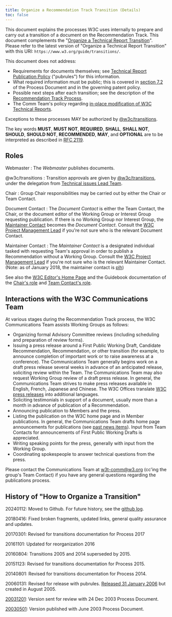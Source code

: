 ```yaml
---
title: Organize a Recommendation Track Transition (Details)
toc: false
---
```

This document explains the processes W3C uses internally to prepare and carry out a transition of a document on the Recommendation Track. This document complements the "[Organize a Technical Report Transition](./)". Please refer to the latest version of "Organize a Technical Report Transition" with this URI: `https://www.w3.org/guide/transitions/`.

This document does not address:

- Requirements for documents themselves; see [Technical Report Publication Policy](https://www.w3.org/pubrules/doc) ("pubrules") for this information.
- What required information must be public; this is covered in [section 7.2](https://www.w3.org/policies/process/#requirements-and-definitions) of the Process Document and in the governing patent policy.
- Possible next steps after each transition; see the description of the [Recommendation Track Process](https://www.w3.org/policies/process/#Reports).
- The Comm Team's policy regarding [in-place modification of W3C Technical Reports](https://www.w3.org/2003/01/republishing/).

Exceptions to these processes MAY be authorized by [@w3c/transitions](https://github.com/orgs/w3c/teams/transitions).

The key words **MUST**, **MUST NOT**, **REQUIRED**, **SHALL**, **SHALL NOT**, **SHOULD**, **SHOULD NOT**, **RECOMMENDED**, **MAY**, and **OPTIONAL** are to be interpreted as described in [RFC 2119](https://www.rfc-editor.org/rfc/rfc2119.txt).

## Roles

Webmaster
: The _Webmaster_ publishes documents.

@w3c/transitions
: Transition approvals are given by [@w3c/transitions](https://github.com/orgs/w3c/teams/transitions), under the delegation from [Technical issues Lead Team](../tilt/).

Chair
: Group Chair responsibilities may be carried out by either the Chair or Team Contact.

Document Contact
: The _Document Contact_ is either the Team Contact, the Chair, or the document editor of the Working Group or Interest Group requesting publication. If there is no Working Group nor Interest Group, the [Maintainer Contact](#MaintainerContact) becomes the _Document Contact_. Consult the [W3C Project Management Lead](mailto:team-project@w3.org) if you're not sure who is the relevant Document Contact.

Maintainer Contact
: The _Maintainer Contact_ is a designated individual tasked with requesting Team's approval in order to publish a Recommendation without a Working Group. Consult the [W3C Project Management Lead](mailto:team-project@w3.org) if you're not sure who is the relevant Maintainer Contact. (Note: as of January 2018, the maintainer contact is [plh](mailto:plh@w3.org))

See also the [W3C Editor's Home Page](../editor/) and the Guidebook documentation of the [Chair's role](../chair/role.md) and [Team Contact's role](../teamcontact/role.md).

## Interactions with the W3C Communications Team

At various stages during the Recommendation Track process, the W3C Communications Team assists Working Groups as follows:

- Organizing formal Advisory Committee reviews (including scheduling and preparation of review forms).
- Issuing a press release around a First Public Working Draft, Candidate Recommendation, Recommendation, or other transition (for example, to announce completion of important work or to raise awareness at a conference). The Communications Team generally begins work on a draft press release several weeks in advance of an anticipated release, soliciting review within the Team. The Communications Team may also request Working Group review of a draft press release. In general, the Communications Team strives to make press releases available in English, French, Japanese and Chinese. The W3C Offices translate [W3C press releases](https://www.w3.org/press-releases/) into additional languages.
- Soliciting testimonials in support of a document, usually more than a month in advance of publication of a Recommendation.
- Announcing publication to Members and the press.
- Listing the publication on the W3C home page and in Member publications. In general, the Communications Team drafts home page announcements for publications (see [past news items](https://www.w3.org/news/)). Input from Team Contacts for announcements of First Public Working Drafts is appreciated.
- Writing speaking points for the press, generally with input from the Working Group.
- Coordinating spokespeople to answer technical questions from the press.

Please contact the Communications Team at w3t-comm@w3.org (cc'ing the group's Team Contact) if you have any general questions regarding the publications process.

## History of "How to Organize a Transition"

20240112: Moved to Github. For future history, see the [github log](https://github.com/w3c/guide/commits/main/transitions/details.md).

20180416: Fixed broken fragments, updated links, general quality assurance and updates.

20170301: Revised for transitions documentation for Process 2017

20161101: Updated for reorganization 2016

20160804: Transitions 2005 and 2014 superseded by 2015.

20151123: Revised for transitions documentation for Process 2015.

20140801: Revised for transitions documentation for Process 2014.

20060131: Revised for release with pubrules. [Released 31 January 2006](https://lists.w3.org/Archives/Member/chairs/2006JanMar/0026.html) but created in August 2005.

[20031201](https://www.w3.org/2003/12/01-transitions): Version sent for review with 24 Dec 2003 Process Document.

[20030501](https://www.w3.org/2003/05/Transitions): Version published with June 2003 Process Document.
